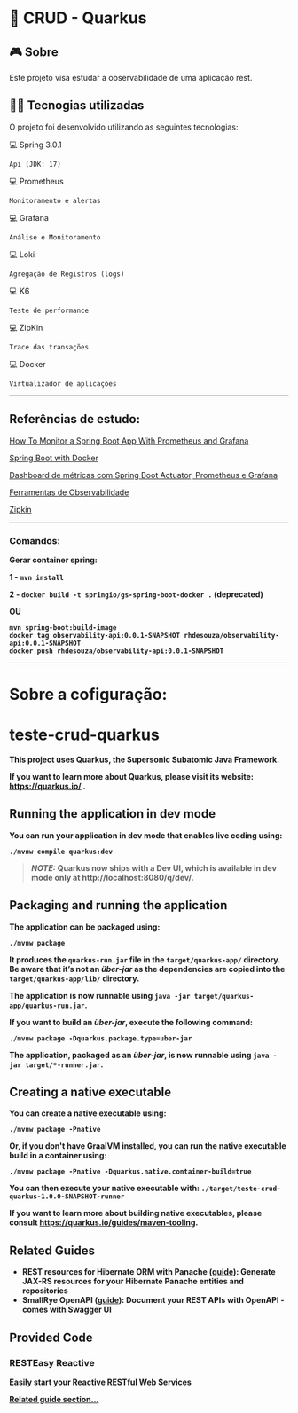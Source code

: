 # 👀 CRUD - Quarkus

## 🎮️ Sobre
Este projeto visa estudar a observabilidade de uma aplicação rest.

## 👨‍💻️ Tecnogias utilizadas
O projeto foi desenvolvido utilizando as seguintes tecnologias:

💻️ Spring 3.0.1

    Api (JDK: 17)

💻️ Prometheus

    Monitoramento e alertas

💻️ Grafana

    Análise e Monitoramento

💻️ Loki 

    Agregação de Registros (logs)

💻️ K6
    
    Teste de performance

💻️ ZipKin

    Trace das transações

💻️ Docker
    
    Virtualizador de aplicações

---------------------------------

## Referências de estudo:

[How To Monitor a Spring Boot App With Prometheus and Grafana](https://betterprogramming.pub/how-to-monitor-a-spring-boot-app-with-prometheus-and-grafana-22e2338f97fc)

[Spring Boot with Docker](https://spring.io/guides/gs/spring-boot-docker/)

[Dashboard de métricas com Spring Boot Actuator, Prometheus e Grafana](https://www.youtube.com/watch?v=K_EI1SxVQ5Q)

[Ferramentas de Observabilidade](https://github.com/liliannss/observabilidade)

[Zipkin](https://springbootlearning.medium.com/using-micrometer-to-trace-your-spring-boot-app-1fe6ff9982ae)

----------------------------------
### Comandos:

<b>Gerar container spring:<b> 

1 - ``mvn install ``

2 - ``docker build -t springio/gs-spring-boot-docker .`` (deprecated)

OU

    mvn spring-boot:build-image
    docker tag observability-api:0.0.1-SNAPSHOT rhdesouza/observability-api:0.0.1-SNAPSHOT
    docker push rhdesouza/observability-api:0.0.1-SNAPSHOT

----------------------------------

# Sobre a cofiguração:


# teste-crud-quarkus

This project uses Quarkus, the Supersonic Subatomic Java Framework.

If you want to learn more about Quarkus, please visit its website: https://quarkus.io/ .

## Running the application in dev mode

You can run your application in dev mode that enables live coding using:
```shell script
./mvnw compile quarkus:dev
```

> **_NOTE:_**  Quarkus now ships with a Dev UI, which is available in dev mode only at http://localhost:8080/q/dev/.

## Packaging and running the application

The application can be packaged using:
```shell script
./mvnw package
```
It produces the `quarkus-run.jar` file in the `target/quarkus-app/` directory.
Be aware that it’s not an _über-jar_ as the dependencies are copied into the `target/quarkus-app/lib/` directory.

The application is now runnable using `java -jar target/quarkus-app/quarkus-run.jar`.

If you want to build an _über-jar_, execute the following command:
```shell script
./mvnw package -Dquarkus.package.type=uber-jar
```

The application, packaged as an _über-jar_, is now runnable using `java -jar target/*-runner.jar`.

## Creating a native executable

You can create a native executable using: 
```shell script
./mvnw package -Pnative
```

Or, if you don't have GraalVM installed, you can run the native executable build in a container using: 
```shell script
./mvnw package -Pnative -Dquarkus.native.container-build=true
```

You can then execute your native executable with: `./target/teste-crud-quarkus-1.0.0-SNAPSHOT-runner`

If you want to learn more about building native executables, please consult https://quarkus.io/guides/maven-tooling.

## Related Guides

- REST resources for Hibernate ORM with Panache ([guide](https://quarkus.io/guides/rest-data-panache)): Generate JAX-RS resources for your Hibernate Panache entities and repositories
- SmallRye OpenAPI ([guide](https://quarkus.io/guides/openapi-swaggerui)): Document your REST APIs with OpenAPI - comes with Swagger UI

## Provided Code

### RESTEasy Reactive

Easily start your Reactive RESTful Web Services

[Related guide section...](https://quarkus.io/guides/getting-started-reactive#reactive-jax-rs-resources)
